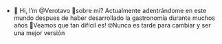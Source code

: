 - 👋 Hi, I’m @Verotavo
🤔sobre mi?
Actualmente adentrándome en este mundo despues de haber desarrollado la gastronomía durante muchos años
👀Veamos que tan difícil es!
🤓Nunca es tarde para cambiar y ser una mejor versión


<!---
Verotavo/Verotavo is a ✨ special ✨ repository because its `README.md` (this file) appears on your GitHub profile.
You can click the Preview link to take a look at your changes.
--->
